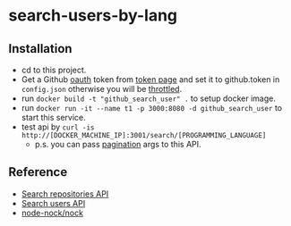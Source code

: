 # search-users-by-lang

## Installation

- cd to this project.
- Get a Github [oauth](https://developer.github.com/v3/#authentication) token from [token page](https://github.com/settings/tokens/new) and set it to github.token in `config.json` otherwise you will be [throttled](https://developer.github.com/v3/search/#rate-limit).
- run `docker build -t "github_search_user" .` to setup docker image.
- run `docker run -it --name t1 -p 3000:8080 -d github_search_user` to start this service.
- test api by `curl -is http://[DOCKER_MACHINE_IP]:3001/search/[PROGRAMMING_LANGUAGE]`
  - p.s. you can pass [pagination](https://developer.github.com/v3/#pagination) args to this API.

## Reference

- [Search repositories API](https://developer.github.com/v3/search/#search-repositories)
- [Search users API](https://developer.github.com/v3/search/#search-users)
- [node-nock/nock](https://github.com/node-nock/nock)
